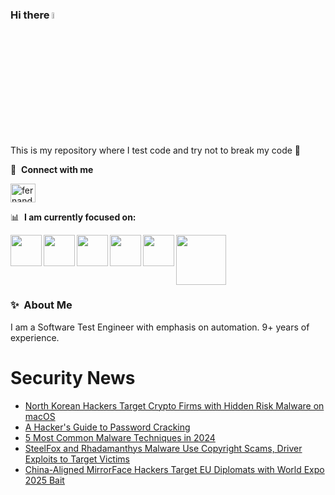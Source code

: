 ### Hi there <a href="https://www.gautamkrishnar.com/"><img src="https://media.giphy.com/media/hvRJCLFzcasrR4ia7z/giphy.gif" width="5%"></a>
This is my repository where I test code and try not to break my code :rofl:

🔗 &nbsp;**Connect with me**
<p align="left">
<a href="https://linkedin.com/in/fernandorlcruz" target="blank"><img align="center" src="https://raw.githubusercontent.com/rahuldkjain/github-profile-readme-generator/master/src/images/icons/Social/linked-in-alt.svg" alt="fernando cruz" height="30" width="40" /></a>
  
📊 &nbsp;**I am currently focused on:**

<img align="left" width='50' height='50' src="https://cdn.jsdelivr.net/gh/devicons/devicon/icons/python/python-original-wordmark.svg" />
<img align="left" width='50' height='50' src="https://cdn.jsdelivr.net/gh/devicons/devicon/icons/csharp/csharp-original.svg" />
<img align="left" width='50' height='50' src="https://cdn.jsdelivr.net/gh/devicons/devicon/icons/jenkins/jenkins-original.svg" />
<img align="left" width='50' height='50' src="https://specflow.org/wp-content/uploads/2021/05/SpecFlow-Icon.png" />
<img align="left" width='50' height='50' src="https://www.svgrepo.com/show/306098/githubactions.svg" />
<img width='80' height='80' src="https://cdn2.vectorstock.com/i/1000x1000/64/81/security-testing-concept-icon-safety-audit-key-vector-29166481.jpg" />
          
          
  
### ✨&nbsp; About Me

I am a Software Test Engineer with emphasis on automation. 9+ years of experience.

# Security News
<!-- BLOG-POST-LIST:START -->
- [North Korean Hackers Target Crypto Firms with Hidden Risk Malware on macOS](https://thehackernews.com/2024/11/north-korean-hackers-target-crypto.html)
- [A Hacker&#39;s Guide to Password Cracking](https://thehackernews.com/2024/11/a-hackers-guide-to-password-cracking.html)
- [5 Most Common Malware Techniques in 2024](https://thehackernews.com/2024/11/5-most-common-malware-techniques-in-2024.html)
- [SteelFox and Rhadamanthys Malware Use Copyright Scams, Driver Exploits to Target Victims](https://thehackernews.com/2024/11/steelfox-and-rhadamanthys-malware-use.html)
- [China-Aligned MirrorFace Hackers Target EU Diplomats with World Expo 2025 Bait](https://thehackernews.com/2024/11/china-aligned-mirrorface-hackers-target.html)
<!-- BLOG-POST-LIST:END -->
